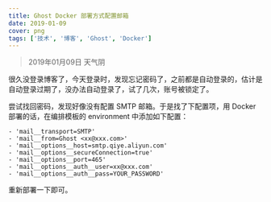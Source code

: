 ```yaml
---
title: Ghost Docker 部署方式配置邮箱
date: 2019-01-09
cover: png
tags: ['技术', '博客', 'Ghost', 'Docker']
---
```


> 2019年01月09日 天气阴

很久没登录博客了，今天登录时，发现忘记密码了，之前都是自动登录的，估计是自动登录过期了，没办法自动登录了，试了几次，账号被锁定了。

尝试找回密码，发现好像没有配置 SMTP 邮箱。于是找了下配置项，用 Docker 部署的话，在编排模板的 environment 中添加如下配置：

```
- 'mail__transport=SMTP'
- 'mail__from=Ghost <xx@xxx.com>'
- 'mail__options__host=smtp.qiye.aliyun.com'
- 'mail__options__secureConnection=true'
- 'mail__options__port=465'
- 'mail__options__auth__user=xx@xxx.com'
- 'mail__options__auth__pass=YOUR_PASSWORD'
```

重新部署一下即可。
